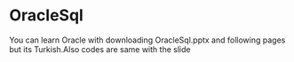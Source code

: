 # OracleSql
You can learn Oracle with downloading OracleSql.pptx and following pages but its Turkish.Also codes are same with the slide
